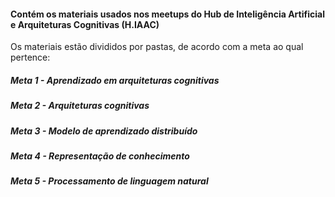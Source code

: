 #### Contém os materiais usados nos meetups do Hub de Inteligência Artificial e Arquiteturas Cognitivas (H.IAAC)

Os materiais estão divididos por pastas, de acordo com a meta ao qual pertence:

##### Meta 1 - Aprendizado em arquiteturas cognitivas
##### Meta 2 - Arquiteturas cognitivas
##### Meta 3 - Modelo de aprendizado distribuído
##### Meta 4 - Representação de conhecimento
##### Meta 5 - Processamento de linguagem natural
